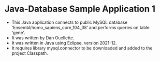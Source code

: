 # Java-Database Sample Application 1
- This Java application connects to public MySQL database 'Ensembl/homo_sapiens_core_104_38' and performs queries on table 'gene'.
- It was written by Dan Ouellette.
- It was written in Java using Eclipse, version 2021-12.
- It requires library mysql.connector to be downloaded and added to the project Classpath.